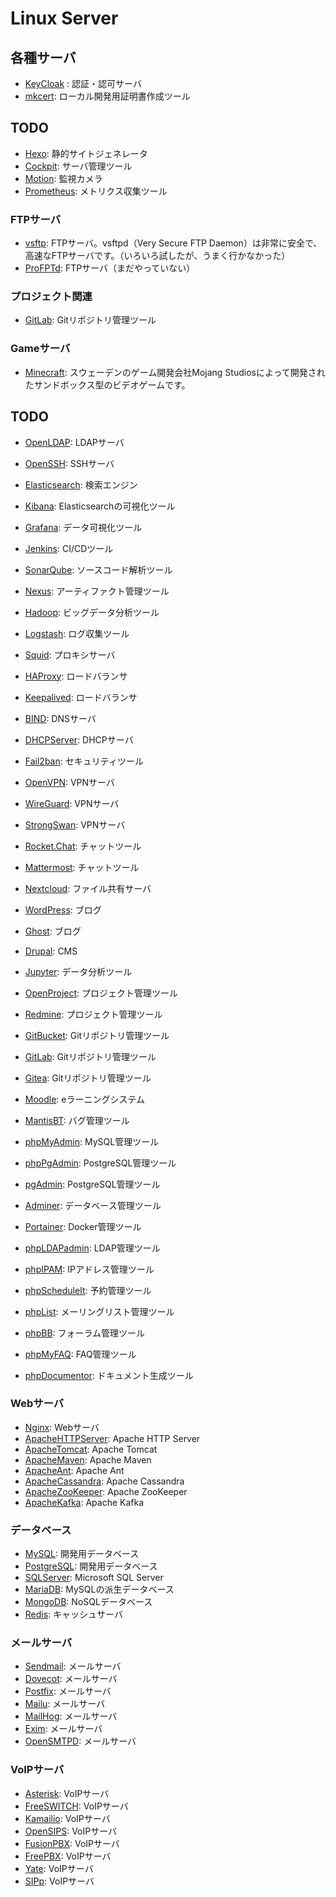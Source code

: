 ﻿# Linux Server
## 各種サーバ
* [KeyCloak](./KeyCloak) : 認証・認可サーバ
* [mkcert](./mkcert): ローカル開発用証明書作成ツール

## TODO
* [Hexo](./Hexo): 静的サイトジェネレータ
* [Cockpit](./Cockpit): サーバ管理ツール
* [Motion](./Motion): 監視カメラ
* [Prometheus](./Prometheus): メトリクス収集ツール
### FTPサーバ
* [vsftp](./vsftp): FTPサーバ。vsftpd（Very Secure FTP Daemon）は非常に安全で、高速なFTPサーバです。（いろいろ試したが、うまく行かなかった）
* [ProFPTd](./ProFPTd): FTPサーバ（まだやっていない）
### プロジェクト関連 
* [GitLab](./GitLab): Gitリポジトリ管理ツール
### Gameサーバ
* [Minecraft](./Minecraft): スウェーデンのゲーム開発会社Mojang Studiosによって開発されたサンドボックス型のビデオゲームです。
## TODO
* [OpenLDAP](./OpenLDAP): LDAPサーバ
* [OpenSSH](./OpenSSH): SSHサーバ
* [Elasticsearch](./Elasticsearch): 検索エンジン

* [Kibana](./Kibana): Elasticsearchの可視化ツール
* [Grafana](./Grafana): データ可視化ツール

* [Jenkins](./Jenkins): CI/CDツール

* [SonarQube](./SonarQube): ソースコード解析ツール
* [Nexus](./Nexus): アーティファクト管理ツール
* [Hadoop](./Hadoop): ビッグデータ分析ツール
* [Logstash](./Logstash): ログ収集ツール

* [Squid](./Squid): プロキシサーバ
* [HAProxy](./HAProxy): ロードバランサ
* [Keepalived](./Keepalived): ロードバランサ
* [BIND](./BIND): DNSサーバ
* [DHCPServer](./DHCPServer): DHCPサーバ
* [Fail2ban](./Fail2ban): セキュリティツール
* [OpenVPN](./OpenVPN): VPNサーバ
* [WireGuard](./WireGuard): VPNサーバ
* [StrongSwan](./StrongSwan): VPNサーバ


* [Rocket.Chat](./Rocket.Chat): チャットツール
* [Mattermost](./Mattermost): チャットツール
* [Nextcloud](./Nextcloud): ファイル共有サーバ
* [WordPress](./WordPress): ブログ
* [Ghost](./Ghost): ブログ
* [Drupal](./Drupal): CMS
* [Jupyter](./Jupyter): データ分析ツール
* [OpenProject](./OpenProject): プロジェクト管理ツール
* [Redmine](./Redmine): プロジェクト管理ツール
* [GitBucket](./GitBucket): Gitリポジトリ管理ツール
* [GitLab](./GitLab): Gitリポジトリ管理ツール
* [Gitea](./Gitea): Gitリポジトリ管理ツール
* [Moodle](./Moodle): eラーニングシステム
* [MantisBT](./MantisBT): バグ管理ツール
* [phpMyAdmin](./phpMyAdmin): MySQL管理ツール
* [phpPgAdmin](./phpPgAdmin): PostgreSQL管理ツール
* [pgAdmin](./pgAdmin): PostgreSQL管理ツール
* [Adminer](./Adminer): データベース管理ツール
* [Portainer](./Portainer): Docker管理ツール 
* [phpLDAPadmin](./phpLDAPadmin): LDAP管理ツール
* [phpIPAM](./phpIPAM): IPアドレス管理ツール
* [phpScheduleIt](./phpScheduleIt): 予約管理ツール
* [phpList](./phpList): メーリングリスト管理ツール
* [phpBB](./phpBB): フォーラム管理ツール
* [phpMyFAQ](./phpMyFAQ): FAQ管理ツール
* [phpDocumentor](./phpDocumentor): ドキュメント生成ツール
### Webサーバ
* [Nginx](./Nginx): Webサーバ
* [ApacheHTTPServer](./ApacheHTTPServer): Apache HTTP Server
* [ApacheTomcat](./ApacheTomcat): Apache Tomcat
* [ApacheMaven](./ApacheMaven): Apache Maven
* [ApacheAnt](./ApacheAnt): Apache Ant
* [ApacheCassandra](./ApacheCassandra): Apache Cassandra
* [ApacheZooKeeper](./ApacheZooKeeper): Apache ZooKeeper
* [ApacheKafka](./ApacheKafka): Apache Kafka
### データベース
* [MySQL](./MySQL): 開発用データベース
* [PostgreSQL](./PostgreSQL): 開発用データベース
* [SQLServer](./SQLServer): Microsoft SQL Server
* [MariaDB](./MariaDB): MySQLの派生データベース
* [MongoDB](./MongoDB): NoSQLデータベース
* [Redis](./Redis): キャッシュサーバ
### メールサーバ
* [Sendmail](./Sendmail): メールサーバ
* [Dovecot](./Dovecot): メールサーバ
* [Postfix](./Postfix): メールサーバ
* [Mailu](./Mailu): メールサーバ
* [MailHog](./MailHog): メールサーバ
* [Exim](./Exim): メールサーバ
* [OpenSMTPD](./OpenSMTPD): メールサーバ
### VoIPサーバ
* [Asterisk](./Asterisk): VoIPサーバ  
* [FreeSWITCH](./FreeSWITCH): VoIPサーバ
* [Kamailio](./Kamailio): VoIPサーバ
* [OpenSIPS](./OpenSIPS): VoIPサーバ
* [FusionPBX](./FusionPBX): VoIPサーバ
* [FreePBX](./FreePBX): VoIPサーバ
* [Yate](./Yate): VoIPサーバ
* [SIPp](./SIPp): VoIPサーバ
